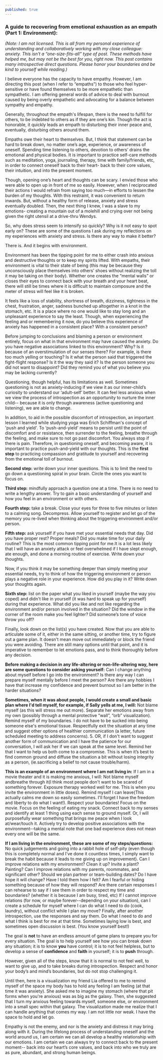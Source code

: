 ```yaml
---
published: true
---
```

### A guide to recovering from emotional exhaustion as an empath (Part 1: Environment):

_(Note: I am not licensed. This is all from my personal experience of understanding and collaboratively working with my close colleague: anxiety. This isn't a “one-size-fits-all” type of post. These methods have helped me, but may not be the best for you, right now. This post contains many introspective direct questions. Please honor your boundaries and be kind to yourself while reading.)_

I believe everyone has the capacity to have empathy. However, I am directing this post (when I refer to “empaths”) to those who feel hyper-sensitive or have found themselves to be more empathetic than sympathetic. I am offering general words of advice to deal with burnout caused by being overly empathetic and advocating for a balance between sympathy and empathy. 

Generally, throughout the empath's lifespan, there is the need to fulfill for others, to be indebted to others as if they are one’s kin. Though the act is honorable, it quickly leads an empath to disturbing their inner peace and, eventually, disturbing others around them. 

Empaths owe their heart to themselves. But, I think that statement can be hard to break down, no matter one’s age, experience, or awareness of oneself. Spending time listening to others, devotion to others’ drains the emotional and physical bodies. It is important to practice self-care methods such as meditation, yoga, journaling, therapy, time with family/friends, etc, in order to connect oneself back to their heart- back to their core values, their intuition, and into the present moment. 

Though, opening one’s heart and thoughts can be scary. I envied those who were able to open up in front of me so easily. However, when I reciprocated their actions I would refrain from saying too much—in efforts to lessen the burden of my thoughts. With this restraint, it was convenient to return inwards. But, without a healthy form of release, anxiety and stress eventually doubled. Then, the next thing I knew, I was a slave to my emotions- creating a mountain out of a molehill and crying over not being given the right utensil at a drive-thru Wendys. 

So, why does stress seem to intensify so quickly? Why is it not easy to spot early on? These are some of the questions I ask during my reflections on my experiences with anxiety and stress. Is there any way to make it better?

There is. And it begins with environment. 
	
Environment has been the tipping point for me to either crash into anxious and destructive thoughts or to keep my spirits lifted. With empaths, their environment is vital to their state of being (this may be because they unconsciously place themselves into others’ shoes without realizing the toll it may be taking on their body). Whether one creates the “mental walls” or closes their eyes to connect back with your breath and your heart beat, there will still be times where it is difficult to maintain composure and the meter of stress will feel like it is broken.

It feels like a loss of stability, shortness of breath, dizziness, tightness in the chest, frustration, anger, sadness bunched up altogether in a knot in the stomach, etc. It is a place where no one would like to stay long and an unpleasant experience to say the least. Though, when experiencing the feeling and or remembering it now, do you believe this experience of anxiety has happened in a consistent place? With a consistent person?

Before jumping to conclusions and blaming a person or environment entirely, focus on what in that environment may have caused the anxiety. 
Do you have negative associations linked to this environment? Why? 
Is it because of an overstimulation of our senses there? For example, is there too much 
yelling or touching? 
Is it what the person said that triggered the fight-flight response? 
Is it the way they said it? 
Is the person someone you did not want to disappoint? 
Did they remind you of what you believe you may be lacking currently? 

Questioning, though helpful, has its limitations as well. Sometimes questioning is not as anxiety-inducing if we view it as our inner-child’s curiosity to understand our ‘adult-self’ better. It can feel less anxious when we view the process of introspection as an opportunity to nurture the inner child-- because it is only through awareness (active questioning and listening), we are able to change. 

In addition, to aid in the possible discomfort of introspection, an important lesson I learned while studying yoga was Erich Schiffman's concept of 'push and yield'. To ‘push-and-yield’ means to persist until the point of discomfort and or resistance, then surrender to the feeling, breathe through the feeling, and make sure to not go past discomfort. You always stop if there is pain. Therefore, in questioning oneself, and becoming aware, it is important to practice push-and-yield with our thoughts. This is the **first step** to practicing compassion and gratitude to yourself and recovering from the emotional toll of burnout. 
	
**Second step:** write down your inner questions. This is to limit the need to go down a questioning spiral in your brain. Circle the ones you want to focus on. 

**Third step:** mindfully approach a question one at a time. There is no need to write a lengthy answer. Try to gain a basic understanding of yourself and how you feel in an environment or with others. 

**Fourth step:** take a break. Close your eyes for three to five minutes or listen to a calming song. Decompress. Allow yourself to register and let go of the memory you re-lived when thinking about the triggering environment and/or person. 

**Fifth step:** ask yourself if you have met your essential needs that day. 
Did you have proper rest? Proper meals? 
Did you make time for your daily routine? 
This is the most common tipping point for me.It is a lot less likely that I will have an anxiety attack or feel overwhelmed if I have slept enough, ate enough, and done a morning routine of exercise. Write down your thoughts.

Now, if you think it may be something deeper than simply meeting your essential needs, try to think of how the triggering environment or person plays a negative role in your experience. How did you play in it? Write down your thoughts again.

**Sixth step:** list on the paper what you liked in yourself (maybe the way you coped) and didn't like in yourself (it was hard to speak up for yourself) during that experience. 
What did you like and not like regarding the environment and/or person involved in the 
situation? 
Did the window in the corner of the room make you feel lighter? 
Did someone’s tone of voice throw you off?

Finally, look down on the list(s) you have created. Now that you are able to articulate some of it, either in the same sitting, or another time, try to figure out a game plan. It doesn't mean move out immediately or block the friend you were avoiding. There are still many options until that point, and it is imperative to remember to let emotions pass, and to think thoroughly before any decision. 

**Before making a decision in any life-altering or non-life-altering way, here are some questions to consider asking yourself:**
Can I change anything about myself before I go into the environment? 
Is there any way I can prepare myself mentally before I meet the person? 
Are there any hobbies I have that increase my confidence and prevent burnout so I am better in the harder situations? 

**Sometimes, when it was about people, I would create a small and basic plan where I'd tell myself, for example, if Sally yells at me, I will:**
Not blame myself (as this will stress me out more).
Separate her emotions away from my own (possibly through a mental protective “wall”, “orb” visualization).
Remind myself of my boundaries. I do not have to be sucked into being someone else's emotional tissue. 
Respectfully exit the situation at any time and suggest other options of healthier communication (a letter, future scheduled meeting to address concerns). 
5. OR, if I don't want to suggest another form of communication and I have the patience for our conversation, I will ask her if we can speak at the same level. Remind her that I want to help us both come to a compromise. This is when it’s best to find common ground and diffuse the situation a bit without losing integrity as a person, (ie.sacrificing a belief to not cause trouble/harm). 

**This is an example of an environment where I am not living in:** 
If I am in a movie theater and it is making me anxious, I will:
Not blame myself andbreathe through it(I think most people don't want to be scared of something forever. Exposure therapy worked well for me. This is when you invite the environment in little doses). 
Remind myself I can leave(This actually calms me down so easily sometimes. I'll forget I have the freedom and liberty to do what I want!). Respect your boundaries!
Focus on the movie. Focus on the feeling of eating my snack. Connect back to my senses and identify at least 1 thing using each sense to ground myself. Or, I will purposefully wear something that brings me peace when I look at/wear/touch it. 
Actively try to develop positive associations with the environment--taking a mental note that one bad experience does not mean every one will be the same.  

**If I am living in the environment, these are some of my steps/questions:** 
No quick judgements and going into a rabbit hole of self-pity (even though this is completely normal and I've done it countless times, I simply want to break the habit because it leads to me giving up on improvement).
Can I improve relations with my environment? Clean it up? Invite a plant? Painting? 
Can I improve relations with my parents, roommates, and significant other? Should we plan partner or team-building dates? Do I have hope it will change? Have I told them how I felt? Am I fearful or hiding something because of how they will respond? 
Are there certain responses I can rehearse to say if I see them in order to respect my time and boundaries? (whether it is because I am busy, tired, etc) 
If I cannot improve relations (for now, or maybe forever--depending on your situation), can I create a schedule for myself where I can do what I need to do (cook, laundry), without conflict while I plan my move? 
Finally, after another introspection, use the responses and say them. Do what I need to do and what I think is best for me at that time. Sometimes laying low is best, and sometimes open discussion is best. (You know yourself best!) 

The goal is **not** to have an endless amount of game plans to prepare you for every situation. The goal is to help yourself see how you can break down any situation; it is to know **you** have control; it is to not feel helpless, but to develop a sense of **confidence** and **faith** in yourself; it is to **push** through. 

However, given all of the steps, know that it is normal to not feel well, to want to give up, and to take breaks during introspection. Respect and honor your body’s and mind’s boundaries, but do not stop challenging it. 

Until then, here is a visualization my friend Lia offered to me to remind myself of the space my body has to hold any feeling I am feeling (at that time it was anxiety). She asked me to imagine my stomach (where that pit forms when you're anxious) was as big as the galaxy. Then, she suggested that I turn my anxious feeling towards myself, someone else, or environment into a small spec within that galaxy. The visualization made me realize that I can handle anything that comes my way. I am not little nor weak. I have the space to hold and let go. 

Empathy is not the enemy, and nor is the anxiety and distress it may bring along with it. During the lifelong process of understanding oneself and the world around us, I am certain we can all develop a healthy relationship with our emotions. I am certain we can always try to connect back to the present moment-- back into our heart’s core values, and back into who we truly are as pure, abundant, and strong human beings.
